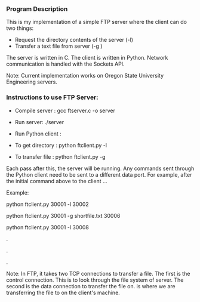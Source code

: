 ### Program Description

This is my implementation of a simple FTP server where the client can do two things:
- Request the directory contents of the server (-l)
- Transfer a text file from server (-g <FILENAME>)

The server is written in C. The client is written in Python. Network communication is handled with the Sockets API.

Note: Current implementation works on Oregon State University Engineering servers.

### Instructions to use FTP Server:

- Compile server : gcc ftserver.c -o server
- Run server: ./server <SERVER PORT>

- Run Python client : 
- To get directory : python ftclient.py <SERVER PORT> -l <DATA PORT>
- To transfer file : python ftclient.py <SERVER PORT> -g <FILE TO TRANSFER> <DATA PORT>

Each pass after this, the server will be running. Any commands sent through the Python client need to be sent to a different data port. For example, after the initial command above to the client ...

Example: 

python ftclient.py 30001 -l 30002

python ftclient.py 30001 -g shortfile.txt 30006

python ftclient.py 30001 -l 30008

.

.

.

Note: In FTP, it takes two TCP connections to transfer a file. The first is the control connection. This is to look through the file system of server. The second is the data connection to transfer the file on. <DATA PORT> is where we are transferring the file to on the client's machine.
